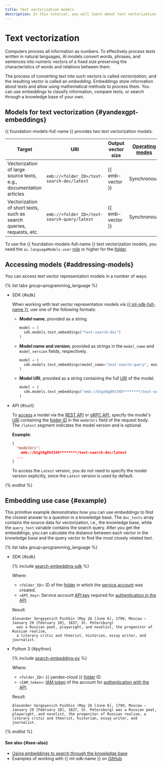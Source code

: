 ```yaml
---
title: Text vectorization models
description: In this tutorial, you will learn about text vectorization models available in {{ foundation-models-name }}.
---
```


# Text vectorization

Computers process all information as numbers. To effectively process texts written in natural languages, AI models convert words, phrases, and sentences into numeric vectors of a fixed size preserving the characteristics of words and relations between them.

The process of converting text into such vectors is called _vectorization_, and the resulting vector is called an _embedding_. Embeddings store information about texts and allow using mathematical methods to process them. You can use embeddings to classify information, compare texts, or search through a knowledge base of your own.

## Models for text vectorization {#yandexgpt-embeddings}

{{ foundation-models-full-name }} provides two text vectorization models.

| **Target** | **URI** | **Output vector size** | **[Operating modes](./index.md#working-mode)** |
|---|---|---|---|
| Vectorization of large source texts, e.g., documentation articles | `emb://<folder_ID>/text-search-doc/latest` | {{ emb-vector }} | Synchronous |
| Vectorization of short texts, such as search queries, requests, etc. | `emb://<folder_ID>/text-search-query/latest` | {{ emb-vector }} | Synchronous |

To use the {{ foundation-models-full-name }} text vectorization models, you need the `ai.languageModels.user` [role](../security/index.md#languageModels-user) or higher for the [folder](../../resource-manager/concepts/resources-hierarchy.md#folder).

## Accessing models {#addressing-models}

You can access text vector representation models in a number of ways.

{% list tabs group=programming_language %}

- SDK {#sdk}

  When working with text vector representation models via [{{ ml-sdk-full-name }}](../sdk/index.md), use one of the following formats:

  * **Model name**, provided as a string.

      ```python
      model = (
        sdk.models.text_embeddings("text-search-doc")
      )
      ```

  * **Model name and version**, provided as strings in the `model_name` and `model_version` fields, respectively.

      ```python
      model = (
        sdk.models.text_embeddings(model_name="text-search-query", model_version="latest")
      )
      ```

  * **Model URI**, provided as a string containing the full [URI](#yandexgpt-embeddings) of the model.

      ```python
      model = (
        sdk.models.text_embeddings("emb://b1gt6g8ht345********/text-search-query/latest")
      )
      ```

- API {#curl}

  To [access](../operations/embeddings/search.md) a model via the [REST API](../embeddings/api-ref/index.md) or [gRPC API](../embeddings/api-ref/grpc/index.md), specify the model's [URI](#yandexgpt-embeddings) containing the [folder ID](../../resource-manager/operations/folder/get-id.md) in the `modelUri` field of the request body. The `/latest` segment indicates the model version and is optional.

  **Example**:

  ```json
  {
    "modelUri":
      emb://b1gt6g8ht345********/text-search-doc/latest
    ...
  }
  ```

  To access the `Latest` version, you do not need to specify the model version explicitly, since the `Latest` version is used by default.

{% endlist %}

## Embedding use case {#example}

This primitive example demonstrates how you can use embeddings to find the closest answer to a question in a knowledge base. The `doc_texts` array contains the source data for vectorization, i.e., the knowledge base, while the `query_text` variable contains the search query. After you get the embeddings, you can calculate the distance between each vector in the knowledge base and the query vector to find the most closely related text.

{% list tabs group=programming_language %}

- SDK {#sdk}

  {% include [search-embedding-sdk](../../_includes/foundation-models/examples/search-embedding-sdk.md) %}

  Where:

  * `<folder_ID>`: ID of the [folder](../../resource-manager/concepts/resources-hierarchy.md#folder) in which the [service account](../../iam/concepts/users/service-accounts.md) was created.
  * `<API_key>`: Service account [API key](../../iam/concepts/authorization/api-key.md) required for [authentication in the API](../api-ref/authentication.md).

  Result:

  ```text
  Alexander Sergeyevich Pushkin (May 26 [June 6], 1799, Moscow — January 29 [February 10], 1837, St. Petersburg)
    was a Russian poet, playwright, and novelist, the progenitor of Russian realism,
    a literary critic and theorist, historian, essay writer, and journalist.
  ```

- Python 3 {#python}

  {% include [search-embedding-py](../../_includes/foundation-models/examples/search-embedding-py.md) %}

  Where:

  * `<folder_ID>`: {{ yandex-cloud }} [folder](../../resource-manager/concepts/resources-hierarchy.md#folder) ID.
  * `<IAM_token>`: [IAM token](../../iam/concepts/authorization/iam-token.md) of the account for [authentication with the API](../api-ref/authentication.md).

  Result:

  ```text
  Alexander Sergeyevich Pushkin (May 26 [June 6], 1799, Moscow — January 29 [February 10], 1837, St. Petersburg) was a Russian poet, playwright, and novelist, the progenitor of Russian realism, a literary critic and theorist, historian, essay writer, and journalist.
  ```

{% endlist %}

#### See also {#see-also}

* [Using embeddings to search through the knowledge base](../operations/embeddings/search.md)
* Examples of working with {{ ml-sdk-name }} on [GitHub](https://github.com/yandex-cloud/yandex-cloud-ml-sdk/tree/master/examples/sync/text_embeddings)
